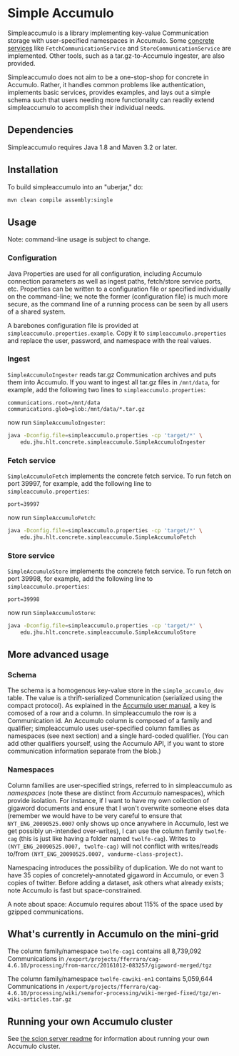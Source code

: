 # Simple Accumulo

Simpleaccumulo is a library implementing key-value Communication
storage with user-specified namespaces in Accumulo.
Some [concrete services](https://gitlab.hltcoe.jhu.edu/concrete/concrete-services)
like `FetchCommunicationService` and `StoreCommunicationService` are
implemented.  Other tools, such as a tar.gz-to-Accumulo ingester,
are also provided.

Simpleaccumulo does not aim to be a one-stop-shop for concrete in
Accumulo.  Rather, it handles common problems like authentication,
implements basic services, provides examples, and lays out a simple
schema such that users needing more functionality can readily extend
simpleaccumulo to accomplish their individual needs.

## Dependencies

Simpleaccumulo requires Java 1.8 and Maven 3.2 or later.

## Installation

To build simpleaccumulo into an "uberjar," do:

```bash
mvn clean compile assembly:single
```

## Usage

Note: command-line usage is subject to change.

### Configuration

Java Properties are used for all configuration, including Accumulo
connection parameters as well as ingest paths, fetch/store service
ports, etc.  Properties can be written to a configuration file or
specified individually on the command-line; we
note the former (configuration file) is much more
secure, as the command line of a running process can be seen by all
users of a shared system.

A barebones configuration file is provided at
`simpleaccumulo.properties.example`.  Copy it to
`simpleaccumulo.properties` and replace the user, password, and
namespace with the real values.

### Ingest

`SimpleAccumuloIngester` reads tar.gz Communication archives and
puts them into Accumulo.  If you want to ingest all tar.gz files in
`/mnt/data`, for example, add the following two lines to
`simpleaccumulo.properties`:

```
communications.root=/mnt/data
communications.glob=glob:/mnt/data/*.tar.gz
```

now run `SimpleAccumuloIngester`:

```bash
java -Dconfig.file=simpleaccumulo.properties -cp 'target/*' \
    edu.jhu.hlt.concrete.simpleaccumulo.SimpleAccumuloIngester
```

### Fetch service

`SimpleAccumuloFetch` implements the concrete fetch service.
To run fetch on port 39997, for example, add the following line to
`simpleaccumulo.properties`:

```
port=39997
```

now run `SimpleAccumuloFetch`:

```bash
java -Dconfig.file=simpleaccumulo.properties -cp 'target/*' \
    edu.jhu.hlt.concrete.simpleaccumulo.SimpleAccumuloFetch
```

### Store service

`SimpleAccumuloStore` implements the concrete fetch service.
To run fetch on port 39998, for example, add the following line to
`simpleaccumulo.properties`:

```
port=39998
```

now run `SimpleAccumuloStore`:

```bash
java -Dconfig.file=simpleaccumulo.properties -cp 'target/*' \
    edu.jhu.hlt.concrete.simpleaccumulo.SimpleAccumuloStore
```

## More advanced usage

### Schema

The schema is a homogenous key-value store in the `simple_accumulo_dev`
table.  The value is a thrift-serialized Communication
(serialized using the compact protocol).
As explained in the [Accumulo user manual](https://accumulo.apache.org/1.8/accumulo_user_manual.html#_data_model),
a key is comosed of a row and a column.  In simpleaccumulo the row
is a Communication id.  An Accumulo column is composed of a family and
qualifier; simpleaccumulo uses user-specified column families as
namespaces (see next section) and a single hard-coded qualifier.
(You can add other qualifiers yourself,
using the Accumulo API, if you want to store communication information
separate from the blob.)

### Namespaces

Column families are user-specified strings, referred to in
simpleaccumulo as *namespaces* (note these are distinct from *Accumulo*
namespaces), which provide isolation.
For instance, if I want to have my own collection of gigaword documents
and ensure that I won't overwrite someone elses data (remember we would have
to be very careful to ensure that `NYT_ENG_20090525.0007` only shows up once
anywhere in Accumulo, lest we get possibly un-intended over-writes),
I can use the column family `twolfe-cag`
(this is just like having a folder named `twolfe-cag`).
Writes to `(NYT_ENG_20090525.0007, twolfe-cag)` will not conflict with
writes/reads to/from `(NYT_ENG_20090525.0007, vandurme-class-project)`.

Namespacing introduces the possibility of duplication.
We do not want to have 35 copies of concretely-annotated gigaword in
Accumulo, or even 3 copies of twitter.
Before adding a dataset, ask others what already exists; note Accumulo
is fast but space-constrained.

A note about space: Accumulo requires about 115% of the space used by gzipped
communications.

## What's currently in Accumulo on the mini-grid

The column family/namespace `twolfe-cag1` contains all 8,739,092 Communications in
`/export/projects/fferraro/cag-4.6.10/processing/from-marcc/20161012-083257/gigaword-merged/tgz`

The column family/namespace `twolfe-cawiki-en1` contains 5,059,644 Communications in
`/export/projects/fferraro/cag-4.6.10/processing/wiki/semafor-processing/wiki-merged-fixed/tgz/en-wiki-articles.tar.gz`

## Running your own Accumulo cluster

See
[the scion server readme](https://gitlab.hltcoe.jhu.edu/concrete/scion/blob/master/server/README.md)
for information about running your own Accumulo cluster.
